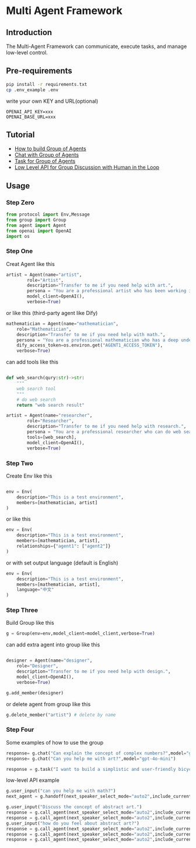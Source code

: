 # Multi Agent Framework

## Introduction

The Multi-Agent Framework can communicate, execute tasks, and manage low-level control.

## Pre-requirements

```bash
pip install -r requirements.txt
cp .env_example .env
```

write your own KEY and URL(optional)

```
OPENAI_API_KEY=xxx
OPENAI_BASE_URL=xxx
```

## Tutorial

- [How to build Group of Agents](examples/001%20group.ipynb)
- [Chat with Group of Agents](examples/002%20chat.ipynb)
- [Task for Group of Agents](examples/003%20task.ipynb)
- [Low Level API for Group Discussion with Human in the Loop](examples/999%20low-level.ipynb)


## Usage

### Step Zero

```python
from protocol import Env,Message
from group import Group
from agent import Agent
from openai import OpenAI
import os
```

### Step One

Creat Agent like this 

```python
artist = Agent(name="artist",
        role="Artist", 
        description="Transfer to me if you need help with art.",
        persona = "You are a professional artist who has been working in the industry for over 10 years. You have a deep understanding of art history and have a strong passion for creating art. You are known for your unique style and innovative approach to art. You are always looking for new ways to express yourself and push the boundaries of what is possible in the art world.",
        model_client=OpenAI(),
        verbose=True)
```

or like this (third-party agent like Dify)

```python
mathematician = Agent(name="mathematician",
    role="Mathematician", 
    description="Transfer to me if you need help with math.", 
    persona = "You are a professional mathematician who has a deep understanding of a wide range of mathematical concepts. You are known for your ability to explain complex ideas in a clear and concise manner. You are always looking for new ways to apply math to solve real-world problems.",
    dify_access_token=os.environ.get("AGENT1_ACCESS_TOKEN"),
    verbose=True)
```

can add tools like this

```python

def web_search(qury:str)->str:
    """
    web search tool
    """
    # do web search
    return "web search result"

artist = Agent(name="researcher",
        role="Researcher",
        description="Transfer to me if you need help with research.",
        persona = "You are a professional researcher who can do web search to conduct research on a wide range of topics. You have a deep understanding of how to find and evaluate information from a variety of sources. You are known for your ability to quickly find relevant information and present it in a clear and concise manner.",
        tools=[web_search],
        model_client=OpenAI(),
        verbose=True)
```


### Step Two

Create Env like this

```python

env = Env(
    description="This is a test environment",
    members=[mathematician, artist]
)
```

or like this

```python
env = Env(
    description="This is a test environment",
    members=[mathematician, artist],
    relationships={"agent1": ["agent2"]}
)
```

or with set output language (default is English)

```python
env = Env(
    description="This is a test environment",
    members=[mathematician, artist],
    language="中文"
)
```


### Step Three

Build Group like this

```python
g = Group(env=env,model_client=model_client,verbose=True)
```

can add extra agent into group like this

```python

designer = Agent(name="designer",
    role="Designer", 
    description="Transfer to me if you need help with design.", 
    model_client=OpenAI(),
    verbose=True)

g.add_member(designer)
```

or delete agent from group like this

```python
g.delete_member("artist") # delete by name
```

### Step Four

Some examples of how to use the group


```python
response= g.chat("Can explain the concept of complex numbers?",model="gpt-4o-mini")
response= g.chat("Can you help me with art?",model="gpt-4o-mini")
```

```python
response = g.task("I want to build a simplistic and user-friendly bicycle help write a design brief.",model="gpt-4o-mini",strategy="auto")
```

low-level API example

```python
g.user_input("can you help me with math?")
next_agent = g.handoff(next_speaker_select_mode="auto2",include_current=True,model="gpt-4o-mini")
```

```python
g.user_input("Discuss the concept of abstract art.")
response = g.call_agent(next_speaker_select_mode="auto2",include_current=True,model="gpt-4o-mini")
response = g.call_agent(next_speaker_select_mode="auto2",include_current=True,model="gpt-4o-mini")
g.user_input("how do you feel about abstract art?")
response = g.call_agent(next_speaker_select_mode="auto2",include_current=True,model="gpt-4o-mini")
response = g.call_agent(next_speaker_select_mode="auto2",include_current=True,model="gpt-4o-mini")
response = g.call_agent(next_speaker_select_mode="auto2",include_current=True,model="gpt-4o-mini")
```

